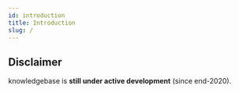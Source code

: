```yaml
---
id: introduction
title: Introduction
slug: /
---
```


## Disclaimer

knowledgebase is **still under active development** (since end-2020).